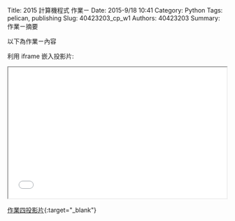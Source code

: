 Title: 2015 計算機程式 作業ㄧ
Date: 2015-9/18 10:41
Category: Python
Tags: pelican, publishing
Slug: 40423203_cp_w1
Authors: 40423203
Summary: 作業ㄧ摘要

以下為作業ㄧ內容

利用 iframe 嵌入投影片:

<iframe src="40423203_cp_w1_p.html" width="500" height="300"></iframe>

[作業四投影片](40423203_cp_w1_p.html){:target="_blank"}